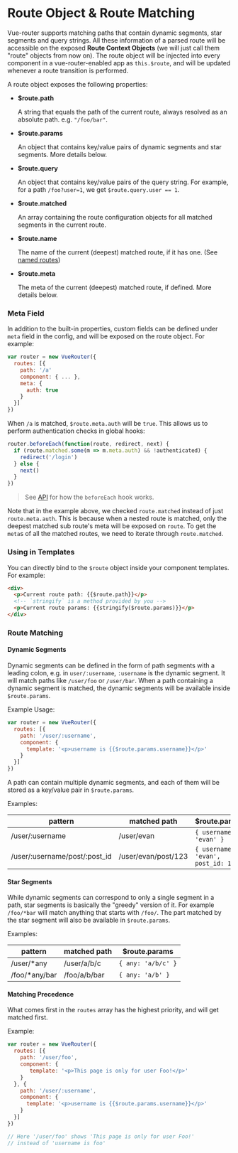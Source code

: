 # Route Object & Route Matching

Vue-router supports matching paths that contain dynamic segments, star segments and query strings. All these information of a parsed route will be accessible on the exposed **Route Context Objects** (we will just call them "route" objects from now on). The route object will be injected into every component in a vue-router-enabled app as `this.$route`, and will be updated whenever a route transition is performed.

A route object exposes the following properties:

- **$route.path**

  A string that equals the path of the current route, always resolved as an absolute path. e.g. `"/foo/bar"`.

- **$route.params**

  An object that contains key/value pairs of dynamic segments and star segments. More details below.

- **$route.query**

  An object that contains key/value pairs of the query string. For example, for a path `/foo?user=1`, we get `$route.query.user == 1`.

- **$route.matched**

  An array containing the route configuration objects for all matched segments in the current route.

- **$route.name**

  The name of the current (deepest) matched route, if it has one. (See [named routes](./named-routes.md))
  
- **$route.meta**

  The meta of the current (deepest) matched route, if defined. More details below.

### Meta Field

In addition to the built-in properties, custom fields can be defined under `meta` field in the config, and will be exposed on the route object. For example:

``` js
var router = new VueRouter({
  routes: [{
    path: '/a'
    component: { ... },
    meta: {
      auth: true
    }
  }]
})
```

When `/a` is matched, `$route.meta.auth` will be `true`. This allows us to perform authentication checks in global hooks:

``` js
router.beforeEach(function(route, redirect, next) {
  if (route.matched.some(m => m.meta.auth) && !authenticated) {
    redirect('/login')
  } else {
    next()
  }
})
```

> See [API](api/before-each.md) for how the `beforeEach` hook works.

Note that in the example above, we checked `route.matched` instead of just `route.meta.auth`. This is because when a nested route is matched, only the deepest matched sub route's meta will be exposed on `route`. To get the `meta`s of all the matched routes, we need to iterate through `route.matched`.

### Using in Templates

You can directly bind to the `$route` object inside your component templates. For example:

``` html
<div>
  <p>Current route path: {{$route.path}}</p>
  <!-- `stringify` is a method provided by you -->
  <p>Current route params: {{stringify($route.params)}}</p>
</div>
```

### Route Matching

#### Dynamic Segments

Dynamic segments can be defined in the form of path segments with a leading colon, e.g. in `user/:username`, `:username` is the dynamic segment. It will match paths like `/user/foo` or `/user/bar`. When a path containing a dynamic segment is matched, the dynamic segments will be available inside `$route.params`.

Example Usage:

``` js
var router = new VueRouter({
  routes: [{
    path: '/user/:username',
    component: {
      template: '<p>username is {{$route.params.username}}</p>'
    }
  }]
})
```

A path can contain multiple dynamic segments, and each of them will be stored as a key/value pair in `$route.params`.

Examples:

| pattern | matched path | $route.params |
|---------|------|--------|
| /user/:username | /user/evan | `{ username: 'evan' }` |
| /user/:username/post/:post_id | /user/evan/post/123 | `{ username: 'evan', post_id: 123 }` |

#### Star Segments

While dynamic segments can correspond to only a single segment in a path, star segments is basically the "greedy" version of it. For example `/foo/*bar` will match anything that starts with `/foo/`. The part matched by the star segment will also be available in `$route.params`.

Examples:

| pattern | matched path | $route.params |
|---------|------|--------|
| /user/*any | /user/a/b/c | `{ any: 'a/b/c' }` |
| /foo/*any/bar | /foo/a/b/bar | `{ any: 'a/b' }` |

#### Matching Precedence
What comes first in the `routes` array has the highest priority, and will get matched first.

Example:
``` js
var router = new VueRouter({
  routes: [{
    path: '/user/foo',
    component: {
       template: '<p>This page is only for user Foo!</p>'
    }
  }, {
    path: '/user/:username',
    component: {
      template: '<p>username is {{$route.params.username}}</p>'
    }
  }]
})

// Here '/user/foo' shows 'This page is only for user Foo!'
// instead of 'username is foo'
```
